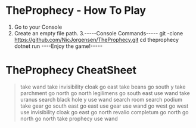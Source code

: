 # TheProphecy - How To Play
1. Go to your Console
2. Create an empty file path. 
3.-----Console Commands-----
git -clone https://github.com/NicJorgensen/TheProphecy.git 
cd theprophecy
dotnet run
----Enjoy the game!-----

# TheProphecy CheatSheet

>take wand
>take invisibility cloak
>go east
>take beans
>go south
>y
>take parchment
>go north
>go north
>legilimens
>go south east
>use wand
>take uranus
>search black hole
>y
>use wand
>search room
>search podium
>take gear
>go south east
>go east
>use gear
>use wand
>go west
>go west
>use invisibility cloak
>go east
>go north
>revalio completum
>go north
>go north
>go north
>take prophecy
>use wand
